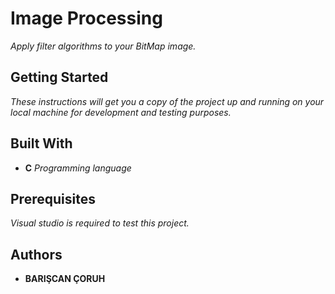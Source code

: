# Image Processing
*Apply filter algorithms to your BitMap image.*

## Getting Started
*These instructions will get you a copy of the project up and running on your local machine for development and testing purposes.*

## Built With
 - **C** *Programming language*
 
## Prerequisites
*Visual studio is required to test this project.*

## Authors
 - **BARIŞCAN ÇORUH**


